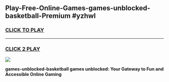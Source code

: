 
## Play-Free-Online-Games-games-unblocked-basketball-Premium #yzhwl
<h3>
<a href="https://premium.freeplayer.one?title=games-unblocked-basketball&ref=8M">CLICK TO PLAY</a></h3>
<hr>

<h3>
<a href="https://premium.freeplayer.one?title=games-unblocked-basketball&ref=8M">CLICK 2 PLAY</a>
  
</h3>

<a href="https://premium.freeplayer.one?title=games-unblocked-basketball&ref=8M"><img src="https://clearcache.store/games.png"></a>


**games-unblocked-basketball games unblocked: Your Gateway to Fun and Accessible Online Gaming**
